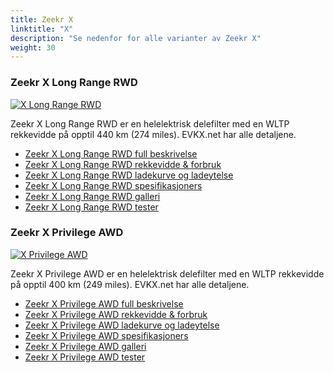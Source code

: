 ```yaml
---
title: Zeekr X
linktitle: "X"
description: "Se nedenfor for alle varianter av Zeekr X"
weight: 30
---
```

### Zeekr X Long Range RWD

<a href="x_long_range_rwd/"><img src="https://media.evkx.net/multimedia/models/zeekr/x/x_long_range_rwd/main_1_st.jpg" class="img-fluid" alt="X Long Range RWD" ></a>

Zeekr X Long Range RWD er en helelektrisk delefilter med en WLTP rekkevidde på opptil 440 km (274 miles). EVKX.net har alle detaljene. 

- [Zeekr X Long Range RWD full beskrivelse](x_long_range_rwd/)
- [Zeekr X Long Range RWD rekkevidde & forbruk](x_long_range_rwd/rangeandconsumption/)
- [Zeekr X Long Range RWD ladekurve og ladeytelse](x_long_range_rwd/chargingcurve/)
- [Zeekr X Long Range RWD spesifikasjoners](x_long_range_rwd/specifications/)
- [Zeekr X Long Range RWD galleri](x_long_range_rwd/gallery/)
- [Zeekr X Long Range RWD tester](x_long_range_rwd/reviews/)

### Zeekr X Privilege AWD

<a href="x_privilege_awd/"><img src="https://media.evkx.net/multimedia/models/zeekr/x/x_privilege_awd/main_1_st.jpg" class="img-fluid" alt="X Privilege AWD" ></a>

Zeekr X Privilege AWD er en helelektrisk delefilter med en WLTP rekkevidde på opptil 400 km (249 miles). EVKX.net har alle detaljene. 

- [Zeekr X Privilege AWD full beskrivelse](x_privilege_awd/)
- [Zeekr X Privilege AWD rekkevidde & forbruk](x_privilege_awd/rangeandconsumption/)
- [Zeekr X Privilege AWD ladekurve og ladeytelse](x_privilege_awd/chargingcurve/)
- [Zeekr X Privilege AWD spesifikasjoners](x_privilege_awd/specifications/)
- [Zeekr X Privilege AWD galleri](x_privilege_awd/gallery/)
- [Zeekr X Privilege AWD tester](x_privilege_awd/reviews/)


